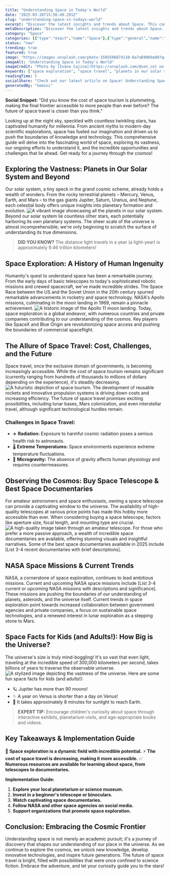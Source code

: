```yaml
---
title: "Understanding Space in Today's World"
date: "2025-03-26T15:56:49.291Z"
slug: "understanding-space-in-todays-world"
excerpt: "Discover the latest insights and trends about Space. This comprehensive guide covers everything you need to know about Space in 2025."
metaDescription: "Discover the latest insights and trends about Space. This comprehensive guide covers everything you need to know about Space in 2025."
category: "Space"
categories: [{"type":"exact","name":"Space"},{"type":"general","name":"Science"},{"type":"medium","name":"Astrophysics"},{"type":"specific","name":"Cosmology"},{"type":"niche","name":"Dark Matter"}]
status: "new"
trending: true
featured: true
image: "https://images.unsplash.com/photo-1505506874110-6a7a69069a08?q=85&w=1200&fit=max&fm=webp&auto=compress"
imageAlt: "Understanding Space in Today's World"
imageCredit: "Photo by [Ivana Cajina](https://unsplash.com/@von_co) on Unsplash"
keywords: ["space exploration", "space travel", "planets in our solar system", "buy space telescope", "how big is the universe", "space tourism cost", "best space documentaries", "space facts for kids", "future of space travel", "NASA space missions"]
readingTime: 5
socialShare: "Check out our latest article on Space! Understanding Space in Today's World #space exploration #space travel #planets in our solar system"
generatedBy: "Gemini"
---
```




**Social Snippet:**  "Did you know the cost of space tourism is plummeting, making the final frontier accessible to more people than ever before?  The future of space travel is closer than you think."

Looking up at the night sky, speckled with countless twinkling stars, has captivated humanity for millennia.  From ancient myths to modern-day scientific explorations, space has fueled our imagination and driven us to push the boundaries of knowledge and technology.  This comprehensive guide will delve into the fascinating world of space, exploring its vastness, our ongoing efforts to understand it, and the incredible opportunities and challenges that lie ahead.  Get ready for a journey through the cosmos!

## Exploring the Vastness: Planets in Our Solar System and Beyond

Our solar system, a tiny speck in the grand cosmic scheme, already holds a wealth of wonders. From the rocky terrestrial planets – Mercury, Venus, Earth, and Mars – to the gas giants Jupiter, Saturn, Uranus, and Neptune, each celestial body offers unique insights into planetary formation and evolution. ![A vibrant image showcasing all the planets in our solar system](https://images.unsplash.com/photo-1537420327992-d6e192287183?q=85&w=1200&fit=max&fm=webp&auto=compress).  Beyond our solar system lie countless other stars, each potentially harboring its own planetary systems.  The sheer scale of the universe is almost incomprehensible;  we're only beginning to scratch the surface of understanding its true dimensions.

> **DID YOU KNOW?**  The distance light travels in a year (a light-year) is approximately 9.46 trillion kilometers!

## Space Exploration: A History of Human Ingenuity

Humanity's quest to understand space has been a remarkable journey.  From the early days of basic telescopes to today's sophisticated robotic missions and crewed spacecraft, we've made incredible strides.  The Space Race between the US and the Soviet Union in the 20th century spurred remarkable advancements in rocketry and space technology.  NASA's Apollo missions, culminating in the moon landing in 1969, remain a pinnacle achievement.  ![A historic image of the Apollo 11 moon landing](https://images.unsplash.com/photo-1454789548928-9efd52dc4031?q=85&w=1200&fit=max&fm=webp&auto=compress).  Today, space exploration is a global endeavor, with numerous countries and private companies contributing to our understanding of the cosmos.  Key players like SpaceX and Blue Origin are revolutionizing space access and pushing the boundaries of commercial spaceflight.

## The Allure of Space Travel:  Cost, Challenges, and the Future

Space travel, once the exclusive domain of governments, is becoming increasingly accessible.  While the cost of space tourism remains significant (currently ranging from hundreds of thousands to millions of dollars depending on the experience), it's steadily decreasing.  ![A futuristic depiction of space tourism](https://images.unsplash.com/photo-1505506874110-6a7a69069a08?q=85&w=1200&fit=max&fm=webp&auto=compress).   The development of reusable rockets and innovative propulsion systems is driving down costs and increasing efficiency.  The future of space travel promises exciting possibilities, including lunar bases, Mars colonization, and even interstellar travel, although significant technological hurdles remain.

### Challenges in Space Travel:
* ✈️ **Radiation:**  Exposure to harmful cosmic radiation poses a serious health risk to astronauts.
* 🌡️ **Extreme Temperatures:**  Space environments experience extreme temperature fluctuations.
* 🌌 **Microgravity:**  The absence of gravity affects human physiology and requires countermeasures.

##  Observing the Cosmos:  Buy Space Telescope & Best Space Documentaries

For amateur astronomers and space enthusiasts, owning a space telescope can provide a captivating window to the universe.  The availability of high-quality telescopes at various price points has made this hobby more accessible than ever.  When considering buying a space telescope, factors like aperture size, focal length, and mounting type are crucial.  ![A high-quality image taken through an amateur telescope](https://images.unsplash.com/photo-1464802686167-b939a6910659?q=85&w=1200&fit=max&fm=webp&auto=compress).  For those who prefer a more passive approach, a wealth of incredible space documentaries are available, offering stunning visuals and insightful narratives.  Some of the best space documentaries available in 2025 include [List 3-4 recent documentaries with brief descriptions].

##  NASA Space Missions & Current Trends

NASA, a cornerstone of space exploration, continues to lead ambitious missions.  Current and upcoming NASA space missions include [List 3-4 current or upcoming NASA missions with descriptions and significance].  These missions are pushing the boundaries of our understanding of planets, asteroids, and the universe itself.  Current trends in space exploration point towards increased collaboration between government agencies and private companies, a focus on sustainable space technologies, and a renewed interest in lunar exploration as a stepping stone to Mars.

##  Space Facts for Kids (and Adults!):  How Big is the Universe?

The universe's size is truly mind-boggling!  It's so vast that even light, traveling at the incredible speed of 300,000 kilometers per second, takes billions of years to traverse the observable universe.  ![A stylized image depicting the vastness of the universe](https://images.unsplash.com/photo-1610296669228-602fa827fc1f?q=85&w=1200&fit=max&fm=webp&auto=compress).  Here are some fun space facts for kids (and adults!):

* 🪐 Jupiter has more than 90 moons!
* ✨ A year on Venus is shorter than a day on Venus!
* 🚀  It takes approximately 8 minutes for sunlight to reach Earth.

> **EXPERT TIP:** Encourage children's curiosity about space through interactive exhibits, planetarium visits, and age-appropriate books and videos.

## Key Takeaways & Implementation Guide

🔑 **Space exploration is a dynamic field with incredible potential.**
⚡ **The cost of space travel is decreasing, making it more accessible.**
✅ **Numerous resources are available for learning about space, from telescopes to documentaries.**

**Implementation Guide:**

1. **Explore your local planetarium or science museum.**
2. **Invest in a beginner's telescope or binoculars.**
3. **Watch captivating space documentaries.**
4. **Follow NASA and other space agencies on social media.**
5. **Support organizations that promote space exploration.**

## Conclusion:  Embracing the Cosmic Frontier

Understanding space is not merely an academic pursuit; it's a journey of discovery that shapes our understanding of our place in the universe.  As we continue to explore the cosmos, we unlock new knowledge, develop innovative technologies, and inspire future generations.  The future of space travel is bright, filled with possibilities that were once confined to science fiction.  Embrace the adventure, and let your curiosity guide you to the stars!

